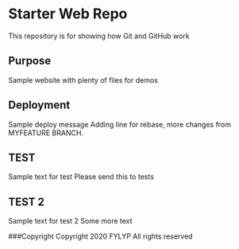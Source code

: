# Starter Web Repo

This repository is for showing how Git and GitHub work

## Purpose

Sample website with plenty of files for demos

## Deployment

Sample deploy message 
Adding line for rebase, more changes from MYFEATURE BRANCH.

## TEST

Sample text for test 
Please send this to tests

## TEST 2

Sample text for test 2
Some more text

###Copyright
Copyright 2020 FYLYP All rights reserved